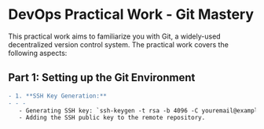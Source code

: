 # DevOps Practical Work - Git Mastery
This practical work aims to familiarize you with Git, a widely-used decentralized version control system. The practical work covers the following aspects:
## Part 1: Setting up the Git Environment
```diff
- 1. **SSH Key Generation:**
- - - 
   - Generating SSH key: `ssh-keygen -t rsa -b 4096 -C youremail@example.com`
   - Adding the SSH public key to the remote repository.


